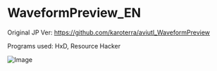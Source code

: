# WaveformPreview_EN
Original JP Ver: https://github.com/karoterra/aviutl_WaveformPreview

Programs used: HxD, Resource Hacker

![Image](https://imgur.com/94R0d9p)
